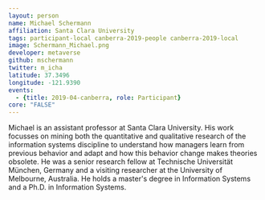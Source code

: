 ```yaml
---
layout: person
name: Michael Schermann
affiliation: Santa Clara University
tags: participant-local canberra-2019-people canberra-2019-local
image: Schermann_Michael.png
developer: metaverse
github: mschermann
twitter: m_icha
latitude: 37.3496
longitude: -121.9390
events:
  - {title: 2019-04-canberra, role: Participant}
core: "FALSE"
---
```

Michael is an assistant professor at Santa Clara University. His work focusses on mining both the quantitative and qualitative research of the information systems discipline to understand how managers learn from previous behavior and adapt and how this behavior change makes theories obsolete. He was a senior research fellow at Technische Universität München, Germany and a visiting researcher at the University of Melbourne, Australia. He holds a master's degree in Information Systems and a Ph.D. in Information Systems.
